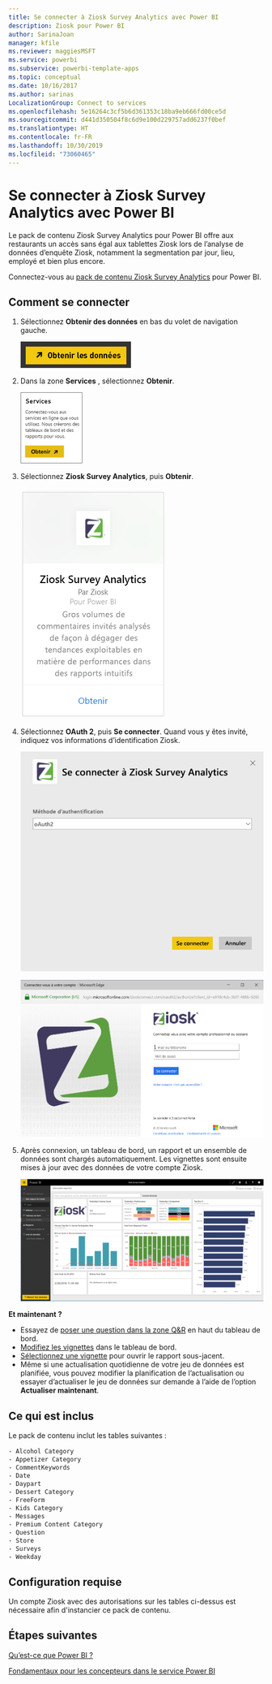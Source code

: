 ```yaml
---
title: Se connecter à Ziosk Survey Analytics avec Power BI
description: Ziosk pour Power BI
author: SarinaJoan
manager: kfile
ms.reviewer: maggiesMSFT
ms.service: powerbi
ms.subservice: powerbi-template-apps
ms.topic: conceptual
ms.date: 10/16/2017
ms.author: sarinas
LocalizationGroup: Connect to services
ms.openlocfilehash: 5e16264c3cf5b6d361353c18ba9eb666fd00ce5d
ms.sourcegitcommit: d441d350504f8c6d9e100d229757add6237f0bef
ms.translationtype: HT
ms.contentlocale: fr-FR
ms.lasthandoff: 10/30/2019
ms.locfileid: "73060465"
---
```

# <a name="connect-to-ziosk-survey-analytics-with-power-bi"></a>Se connecter à Ziosk Survey Analytics avec Power BI
Le pack de contenu Ziosk Survey Analytics pour Power BI offre aux restaurants un accès sans égal aux tablettes Ziosk lors de l’analyse de données d’enquête Ziosk, notamment la segmentation par jour, lieu, employé et bien plus encore.

Connectez-vous au [pack de contenu Ziosk Survey Analytics](https://app.powerbi.com/getdata/services/ziosk-survey-analytics) pour Power BI.

## <a name="how-to-connect"></a>Comment se connecter
1. Sélectionnez **Obtenir des données** en bas du volet de navigation gauche.  
   
    ![](media/service-connect-to-ziosk/getdata.png)
2. Dans la zone **Services** , sélectionnez **Obtenir**.  
   
    ![](media/service-connect-to-ziosk/services.png)
3. Sélectionnez **Ziosk Survey Analytics**, puis **Obtenir**.  
   
    ![](media/service-connect-to-ziosk/ziosk.png)
4. Sélectionnez **OAuth 2**, puis **Se connecter**. Quand vous y êtes invité, indiquez vos informations d’identification Ziosk.
   
    ![](media/service-connect-to-ziosk/creds.png)
   
    ![](media/service-connect-to-ziosk/creds2.png)
5. Après connexion, un tableau de bord, un rapport et un ensemble de données sont chargés automatiquement. Les vignettes sont ensuite mises à jour avec des données de votre compte Ziosk.
   
    ![](media/service-connect-to-ziosk/dashboard.png)

**Et maintenant ?**

* Essayez de [poser une question dans la zone Q&R](consumer/end-user-q-and-a.md) en haut du tableau de bord.
* [Modifiez les vignettes](service-dashboard-edit-tile.md) dans le tableau de bord.
* [Sélectionnez une vignette](consumer/end-user-tiles.md) pour ouvrir le rapport sous-jacent.
* Même si une actualisation quotidienne de votre jeu de données est planifiée, vous pouvez modifier la planification de l’actualisation ou essayer d’actualiser le jeu de données sur demande à l’aide de l’option **Actualiser maintenant**.

## <a name="whats-included"></a>Ce qui est inclus
Le pack de contenu inclut les tables suivantes :  

    - Alcohol Category  
    - Appetizer Category  
    - CommentKeywords  
    - Date  
    - Daypart  
    - Dessert Category  
    - FreeForm  
    - Kids Category  
    - Messages  
    - Premium Content Category  
    - Question  
    - Store  
    - Surveys  
    - Weekday  


## <a name="system-requirements"></a>Configuration requise
Un compte Ziosk avec des autorisations sur les tables ci-dessus est nécessaire afin d'instancier ce pack de contenu.

## <a name="next-steps"></a>Étapes suivantes
[Qu’est-ce que Power BI ?](fundamentals/power-bi-overview.md)

[Fondamentaux pour les concepteurs dans le service Power BI](service-basic-concepts.md)

